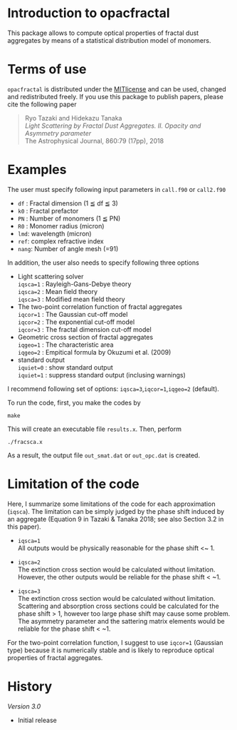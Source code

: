 # Introduction to opacfractal

This package allows to compute optical properties of fractal dust aggregates 
by means of a statistical distribution model of monomers.

# Terms of use

`opacfractal` is distributed under the [MITlicense](https://opensource.org/licenses/MIT) and can be used, changed
and redistributed freely. If you use this package to publish papers, please cite the following paper

> Ryo Tazaki and Hidekazu Tanaka  
> *Light Scattering by Fractal Dust Aggregates. II. Opacity and Asymmetry parameter*  
> The Astrophysical Journal, 860:79 (17pp), 2018

# Examples 

The user must specify following input parameters in `call.f90` or `call2.f90`

- `df` : Fractal dimension (1 ≦ df ≦ 3)
- `k0` : Fractal prefactor
- `PN` : Number of monomers (1 ≦ PN)
- `R0` : Monomer radius (micron)
- `lmd`: wavelength (micron)
- `ref`: complex refractive index
- `nang`: Number of angle mesh (=91) 

In addition, the user also needs to specify following three options

- Light scattering solver   
  `iqsca=1` : Rayleigh-Gans-Debye theory  
	`iqsca=2` : Mean field theory  
	`iqsca=3` : Modified mean field theory  
- The two-point correlation function of fractal aggregates  
  `iqcor=1` : The Gaussian cut-off model  
	`iqcor=2` : The exponential cut-off model  
	`iqcor=3` : The fractal dimension cut-off model  
- Geometric cross section of fractal aggregates  
	`iqgeo=1` : The characteristic area   
	`iqgeo=2` : Empitical formula by Okuzumi et al. (2009)  
- standard output  
	`iquiet=0` : show standard output  
	`iquiet=1` : suppress standard output (inclusing warnings)  
	
I recommend following set of options: `iqsca=3`,`iqcor=1`,`iqgeo=2` (default).  

To run the code, first, you make the codes by
```
make
```
This will create an executable file `results.x`. Then, perform
```
./fracsca.x
```
As a result, the output file `out_smat.dat` or `out_opc.dat` is created. 

# Limitation of the code 

Here, I summarize some limitations of the code for each approximation (`iqsca`). The limitation can be simply judged by the phase shift induced by an aggregate (Equation 9 in Tazaki & Tanaka 2018; see also Section 3.2 in this paper).

- `iqsca=1`   
  All outputs would be physically reasonable for the phase shift <~ 1.   
 
- `iqsca=2`  
 The extinction cross section would be calculated without limitation. However, the other outputs would be reliable for the phase shift < ~1.  

- `iqsca=3`  
  The extinction cross section would be calculated without limitation. Scattering and absorption cross sections could be calculated for the phase shift > 1, however too large phase shift may cause some problem. The asymmetry parameter and the sattering matrix elements would be reliable for the phase shift < ~1.  

 For the two-point correlation function, I suggest to use `iqcor=1` (Gaussian type) because it is numerically stable and is likely to reproduce optical properties of fractal aggregates.

# History

*Version 3.0*
- Initial release
